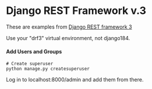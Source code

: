 # Django REST Framework v.3

These are examples from [Django REST framework 3](http://www.django-rest-framework.org/)

Use your "drf3" virtual environment, not django184.

#### Add Users and Groups

    # Create superuser
    python manage.py createsuperuser

Log in to localhost:8000/admin and add them from there.

